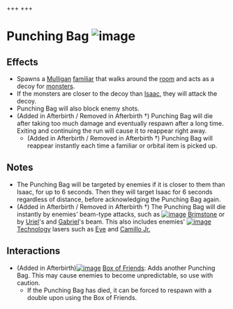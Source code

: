 +++
+++

 # Punching Bag ![image](/image/Punching_Bag.png) 


Effects
---------


* Spawns a [Mulligan](/wiki/Mulligan "Mulligan") [familiar](/wiki/Familiar "Familiar") that walks around the [room](/wiki/Room "Room") and acts as a decoy for [monsters](/wiki/Monsters "Monsters").
* If the monsters are closer to the decoy than [Isaac](/wiki/Character "Character"), they will attack the decoy.
* Punching Bag will also block enemy shots.
* (Added in Afterbirth / Removed in Afterbirth †) Punching Bag will die after taking too much damage and eventually respawn after a long time. Exiting and continuing the run will cause it to reappear right away.
	+ (Added in Afterbirth / Removed in Afterbirth †) Punching Bag will reappear instantly each time a familiar or orbital item is picked up.


Notes
-------


* The Punching Bag will be targeted by enemies if it is closer to them than Isaac, for up to 6 seconds. Then they will target Isaac for 6 seconds regardless of distance, before acknowledging the Punching Bag again.
* (Added in Afterbirth / Removed in Afterbirth †) The Punching Bag will die instantly by enemies' beam-type attacks, such as [![image](/image/Brimstone.png)](/wiki/Brimstone "Brimstone") [Brimstone](/wiki/Brimstone "Brimstone") or by [Uriel](/wiki/Angel "Angel")'s and [Gabriel](/wiki/Angel "Angel")'s beam. This also includes enemies' [![image](/image/Technology.png)](/wiki/Technology "Technology") [Technology](/wiki/Technology "Technology") lasers such as [Eye](/wiki/Eye "Eye") and [Camillo Jr.](/wiki/Camillo_Jr. "Camillo Jr.")


Interactions
--------------


* (Added in Afterbirth)[![image](/image/Box_of_Friends.png)](/wiki/Box_of_Friends "Box of Friends") [Box of Friends](/wiki/Box_of_Friends "Box of Friends"): Adds another Punching Bag. This may cause enemies to become unpredictable, so use with caution.
	+ If the Punching Bag has died, it can be forced to respawn with a double upon using the Box of Friends.


